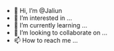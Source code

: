 - 👋 Hi, I’m @Jaliun
- 👀 I’m interested in ...
- 🌱 I’m currently learning ...
- 💞️ I’m looking to collaborate on ...
- 📫 How to reach me ...

<!---
Jaliun/Jaliun is a ✨ special ✨ repository because its `README.md` (this file) appears on your GitHub profile.
You can click the Preview link to take a look at your changes.
--->
